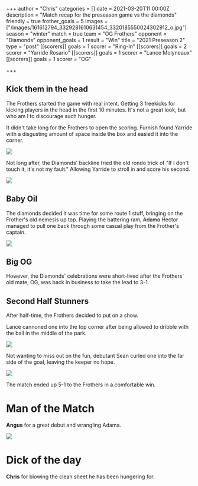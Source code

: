 +++
author = "Chris"
categories = []
date = 2021-03-20T11:00:00Z
description = "Match recap for the preseason game vs the diamonds"
friendly = true
frother_goals = 5
images = ["/images/161612794_3329281610631454_3320185550024302912_o.jpg"]
season = "winter"
match = true
team = "OG Frothers"
opponent = "Diamonds"
opponent_goals = 1
result = "Win"
title = "2021 Preseason 2"
type = "post"
[[scorers]]
goals = 1
scorer = "Ring-In"
[[scorers]]
goals = 2
scorer = "Yarride Rosario"
[[scorers]]
goals = 1
scorer = "Lance Molyneaux"
[[scorers]]
goals = 1
scorer = "OG"

+++
## Kick them in the head

The Frothers started the game with real intent. Getting 3 freekicks for kicking players in the head in the first 10 minutes. It's not a great look, but who am I to discourage such hunger.

It didn't take long for the Frothers to open the scoring. Furnish found Yarride with a disgusting amount of space inside the box and easied it into the corner.

![](/images/161680100_3329281443964804_5936812607294993792_o.jpg)

Not long after, the Diamonds' backline tried the old rondo trick of "If I don't touch it, it's not my fault." Allowing Yarride to stroll in and score his second.

![](/images/162914875_3329281117298170_7435653057672375787_o.jpg)

## Baby Oil

The diamonds decided it was time for some route 1 stuff, bringing on the Frother's old nemesis up top.  Playing the battering ram, ~~Adama~~ Hector managed to pull one back through some casual play from the Frother's captain.

![](/images/161713007_3329281327298149_7432019707500787447_o.jpg)

## Big OG

However, the Diamonds' celebrations were short-lived after the Frothers' old mate, OG, was back in business to take the lead to 3-1.

## Second Half Stunners

After half-time, the Frothers decided to put on a show.

Lance cannoned one into the top corner after being allowed to dribble with the ball in the middle of the park.

![](/images/161541933_3329281087298173_4257534478656521296_o.jpg)

Not wanting to miss out on the fun, debutant Sean curled one into the far side of the goal, leaving the keeper no hope.

![](/images/161188522_3329281393964809_5544043397834774570_o.jpg)

The match ended up 5-1 to the Frothers in a comfortable win.

# Man of the Match

**Angus** for a great debut and wrangling Adama.

![](/images/161713323_3329281400631475_3143629786754034632_o.jpg)

# Dick of the day

**Chris** for blowing the clean sheet he has been hungering for.
